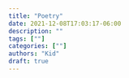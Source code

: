 ```yaml
---
title: "Poetry"
date: 2021-12-08T17:03:17-06:00
description: ""
tags: [""]
categories: [""]
authors: "Kid"
draft: true
---
```

